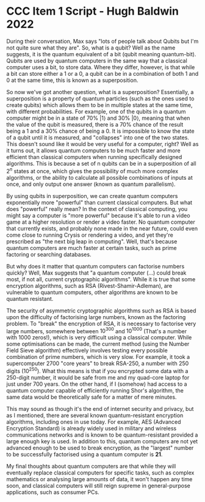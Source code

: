 # CCC Item 1 Script - Hugh Baldwin 2022

During their conversation, Max says "lots of people talk about Qubits but I'm not quite sure what they are". So, what is a qubit? Well as the name suggests, it is the quantum equivalent of a bit (qubit meaning quantum-bit). Qubits are used by quantum computers in the same way that a classical computer uses a bit, to store data. Where they differ, however, is that while a bit can store either a 1 or a 0, a qubit can be in a combination of both 1 and 0 at the same time, this is known as a superposition.
  
So now we've got another question, what is a superposition? Essentially, a superposition is a property of quantum particles (such as the ones used to create qubits) which allows them to be in multiple states at the same time, with different probabilities. For example, one of the qubits in a quantum computer might be in a state of 70% |1⟩ and 30% |0⟩, meaning that when the value of the qubit is measured, there is a 70% chance of the result being a 1 and a 30% chance of being a 0. It is impossible to know the state of a qubit until it is measured, and "collapses" into one of the two states. This doesn't sound like it would be very useful for a computer, right? Well as it turns out, it allows quantum computers to be much faster and more efficient than classical computers when running specifically designed algorithms. This is because a set of n qubits can be in a superposition of all $2^n$ states at once, which gives the possibility of much more complex algorithms, or the ability to calculate all possible combinations of inputs at once, and only output one answer (known as quantum parallelism).
  
By using qubits in superposition, we can create quantum computers exponentially more "powerful" than current classical computers. But what does "powerful" really mean? In the context of classical computing, you might say a computer is "more powerful" because it's able to run a video game at a higher resolution or render a video faster. No quantum computer that currently exists, and probably none made in the near future, could even come close to running Crysis or rendering a video, and yet they're prescribed as "the next big leap in computing". Well, that's because quantum computers are much faster at certain tasks, such as prime factoring or searching databases.

But why does it matter that quantum computers can factorise numbers quickly? Well, Max suggests that "a quantum computer (...) could break most, if not all, current cryptographic algorithms". While it is true that some encryption algorithms, such as RSA (Rivest-Shamir-Adleman), are vulnerable to quantum computers, other algorithms are known to be quantum resistant.

The security of asymmetric cryptographic algorithms such as RSA is based upon the difficulty of factorising large numbers, known as the factoring problem. To "break" the encryption of RSA, it is necessary to factorise very large numbers, somewhere between $10^{300}$ and $10^{1000}$ (That's a number with 1000 zeros!), which is very difficult using a classical computer. While some optimisations can be made, the current method (using the Number Field Sieve algorithm) effectively involves testing every possible combination of prime numbers, which is very slow. For example, it took a supercomputer 2700 "core years" to break RSA-250, a number with 250 digits ($10^{250}$). What this means is that if you encrypted some data with a 250-digit number, it would be safe from me and my quad-core laptop for just under 700 years. On the other hand, if I (somehow) had access to a quantum computer capable of efficiently running Shor's algorithm, the same data would be theoretically safe for a matter of mere minutes.

This may sound as though it's the end of internet security and privacy, but as I mentioned, there are several known quantum-resistant encryption algorithms, including ones in use today. For example, AES (Advanced Encryption Standard) is already widely used in military and wireless communications networks and is known to be quantum-resistant provided a large enough key is used. In addition to this, quantum computers are not yet advanced enough to be used to break encryption, as the "largest" number to be successfully factorised using a quantum computer is **21**.

My final thoughts about quantum computers are that while they will eventually replace classical computers for specific tasks, such as complex mathematics or analysing large amounts of data, it won't happen any time soon, and classical computers will still reign supreme in general-purpose applications, such as consumer PCs.
